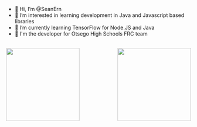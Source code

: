 - 👋 Hi, I’m @SeanErn <br>
- 👀 I’m interested in learning development in Java and Javascript based libraries <br>
- 🌱 I’m currently learning TensorFlow for Node.JS and Java <br>
- 🤖 I'm the developer for Otsego High Schools FRC team <br>
<br>
<div>
<img align='right' height="200" src="https://github-readme-stats.vercel.app/api?username=seanern&show_icons=true">
<img align='left' height="200" src="https://github-readme-stats.vercel.app/api/top-langs/?username=SeanErn&layout=compact&exclude_repo=mcrustplus">
</div>

<!--[![Top Langs](https://github-readme-stats.vercel.app/api/top-langs/?username=anuraghazra)](https://github.com/anuraghazra/github-readme-stats)
![Anurag's GitHub stats](https://github-readme-stats.vercel.app/api?username=anuraghazra&show_icons=true)-->

